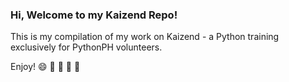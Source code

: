 ### Hi, Welcome to my Kaizend Repo!

This is my compilation of my work on Kaizend - a Python training exclusively for PythonPH volunteers.

Enjoy! :smile: 🍚 🍜 🍲 :tada:
